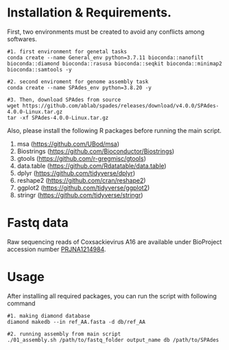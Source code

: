 # Installation & Requirements.

First, two environments must be created to avoid any conflicts among softwares.

``` 
#1. first environment for genetal tasks
conda create --name General_env python=3.7.11 bioconda::nanofilt bioconda::diamond bioconda::rasusa bioconda::seqkit bioconda::minimap2 bioconda::samtools -y

#2. second enviroment for genome assembly task
conda create --name SPAdes_env python=3.8.20 -y

#3. Then, download SPAdes from source
wget https://github.com/ablab/spades/releases/download/v4.0.0/SPAdes-4.0.0-Linux.tar.gz
tar -xf SPAdes-4.0.0-Linux.tar.gz
```

Also, please install the following R packages before running the main script.
1. msa (https://github.com/UBod/msa)
2. Biostrings (https://github.com/Bioconductor/Biostrings)
3. gtools (https://github.com/r-gregmisc/gtools)
4. data.table (https://github.com/Rdatatable/data.table)
5. dplyr (https://github.com/tidyverse/dplyr)
6. reshape2 (https://github.com/cran/reshape2)
7. ggplot2 (https://github.com/tidyverse/ggplot2)
8. stringr (https://github.com/tidyverse/stringr)


# Fastq data
Raw sequencing reads of Coxsackievirus A16 are available under BioProject accession number [PRJNA1214984](https://www.ncbi.nlm.nih.gov/sra/?term=SRR32105493).

# Usage
After installing all required packages, you can run the script with following command

```
#1. making diamond database
diamond makedb --in ref_AA.fasta -d db/ref_AA

#2. running assembly from main script
./01_assembly.sh /path/to/fastq_folder output_name db /path/to/SPAdes
```
